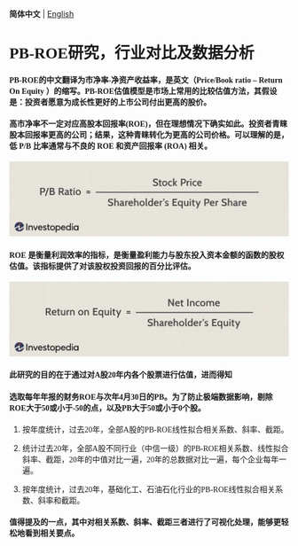 **简体中文** | [English](./README.en.md)
# <font face="楷体">PB-ROE研究，行业对比及数据分析</font>

#### <font face="楷体">PB-ROE的中文翻译为市净率-净资产收益率，是英文（Price/Book ratio – Return On Equity ）的缩写。PB-ROE估值模型是市场上常用的比较估值方法，其假设是：投资者愿意为成长性更好的上市公司付出更高的股价。</font>

#### <font face="楷体">高市净率不一定对应高股本回报率(ROE)，但在理想情况下确实如此。投资者青睐股本回报率更高的公司；结果，这种青睐转化为更高的公司价格。可以理解的是，低 P/B 比率通常与不良的 ROE 和资产回报率 (ROA) 相关。</font>
![P/B ratio](./PB_ratio.jpg)

#### <font face="楷体">ROE 是衡量利润效率的指标，是衡量盈利能力与股东投入资本金额的函数的股权估值。该指标提供了对该股权投资回报的百分比评估。</font>
![Return on Equity](./Return_on_Equity.jpg)

#### <font face="楷体">此研究的目的在于通过对A股20年内各个股票进行估值，进而得知</font>
#### <font face="楷体">选取每年年报的财务ROE与次年4月30日的PB。为了防止极端数据影响，剔除ROE大于50或小于-50的点，以及PB大于50或小于0个股。</font>

1. <font face="楷体">按年度统计，过去20年，全部A股的PB-ROE线性拟合相关系数、斜率、截距。</font>

2. <font face="楷体">统计过去20年，全部A股不同行业（中信一级）的PB-ROE相关系数、线性拟合斜率、截距，20年的中值对比一遍，20年的总数据对比一遍，每个企业每年一遍。</font>

3. <font face="楷体">按年度统计，过去20年，基础化工、石油石化行业的PB-ROE线性拟合相关系数、斜率和截距。</font>

#### <font face="楷体">值得提及的一点，其中对相关系数、斜率、截距三者进行了可视化处理，能够更轻松地看到相关要点。</font>